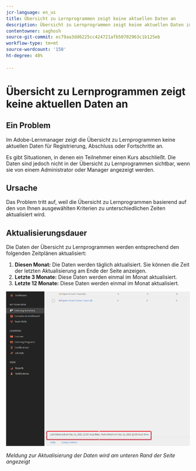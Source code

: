 ```yaml
---
jcr-language: en_us
title: Übersicht zu Lernprogrammen zeigt keine aktuellen Daten an
description: Übersicht zu Lernprogrammen zeigt keine aktuellen Daten im Adobe-Lernmanager an
contentowner: saghosh
source-git-commit: ec79aa3dd6225cc424721afb50702963c1b125eb
workflow-type: tm+mt
source-wordcount: '150'
ht-degree: 48%

---
```




# Übersicht zu Lernprogrammen zeigt keine aktuellen Daten an

## Ein Problem

Im Adobe-Lernmanager zeigt die Übersicht zu Lernprogrammen keine aktuellen Daten für Registrierung, Abschluss oder Fortschritte an.

Es gibt Situationen, in denen ein Teilnehmer einen Kurs abschließt. Die Daten sind jedoch nicht in der Übersicht zu Lernprogrammen sichtbar, wenn sie von einem Administrator oder Manager angezeigt werden.

## Ursache

Das Problem tritt auf, weil die Übersicht zu Lernprogrammen basierend auf den von Ihnen ausgewählten Kriterien zu unterschiedlichen Zeiten aktualisiert wird.

## Aktualisierungsdauer

Die Daten der Übersicht zu Lernprogrammen werden entsprechend den folgenden Zeitplänen aktualisiert:

1. **Diesen Monat:** Die Daten werden täglich aktualisiert. Sie können die Zeit der letzten Aktualisierung am Ende der Seite anzeigen.
1. **Letzte 3 Monate:** Diese Daten werden einmal im Monat aktualisiert.
1. **Letzte 12 Monate:** Diese Daten werden einmal im Monat aktualisiert.

![](assets/learning-summary.png)

*Meldung zur Aktualisierung der Daten wird am unteren Rand der Seite angezeigt*
